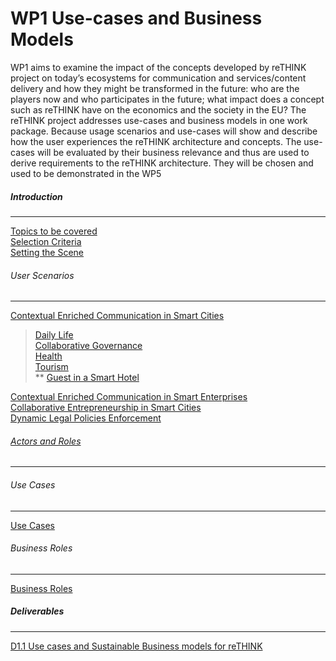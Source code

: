 # WP1 Use-cases and Business Models
WP1 aims to examine the impact of the concepts developed by reTHINK project on today’s ecosystems for communication and services/content delivery and how they might be transformed in the future: who are the players now and who participates in the future; what impact does a concept such as reTHINK have on the economics and the society in the EU?
The reTHINK project addresses use-cases and business models in one work package. Because usage scenarios and use-cases will show and describe how the user experiences the reTHINK architecture and concepts. The use-cases will be evaluated by their business relevance and thus are used to derive requirements to the reTHINK architecture. They will be chosen and used to be demonstrated in the WP5

##### Introduction
-----
[Topics to be covered](../../wiki/Topics-to-Be-Addressed-in-User-Scenarios)<br/>
[Selection Criteria](../../wiki/Usage-Scenario--Selection-Criteria)<br/>
[Setting the Scene](../../wiki/Setting-the-Scene)
###### User Scenarios
-----
[Contextual Enriched Communication in Smart Cities](../../wiki/Contextual-Enriched-Communication-in-Smart-Cities)<br/>
> [Daily Life](../../wiki/Contextual-Enriched-Communication-in-Smart-Cities#daily-life-in-a-smart-city)<br/>
> [Collaborative Governance](../../wiki/Contextual-Enriched-Communication-in-Smart-Cities#Collaborative-Governance)<br/>
> [Health](../../wiki/Contextual-Enriched-Communication-in-Smart-Cities#Enriched-Activity-Communication-within-an-e-health-Service)<br/>
> [Tourism](../../wiki/Contextual-Enriched-Communication-in-Smart-Cities#Tourism-in-a-Smart-City)<br/>
>** [Guest in a Smart Hotel](../../wiki/Contextual-Enriched-Communication-in-Smart-Cities#THOTEL-GUEST-WEB-APPLICATION)<br/>

[Contextual Enriched Communication in Smart Enterprises](../../wiki/Contextual-Enriched-Communication-in-Smart-Enterprises)<br/>
[Collaborative Entrepreneurship in Smart Cities](../../wiki/Collaborative-entrepreneurship-in-Smart-Cities)<br/>
[Dynamic Legal Policies Enforcement](../../wiki/Dynamic-Legal-Policies-Enforcement)<br/>
###### [Actors and Roles](../../wiki/Setting-the-Scene)
-----

###### Use Cases
-----
[Use Cases](../../wiki/Use-Case-Categories)

###### Business Roles
-----
[Business Roles](../../blob/master/docs/D1.1/business-models/business-roles.md)

##### Deliverables
-----
[D1.1 Use cases and Sustainable Business models for reTHINK](/docs/D1.1/toc.md)
